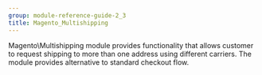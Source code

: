 ```yaml
---
group: module-reference-guide-2_3
title: Magento_Multishipping
---
```


Magento\Multishipping module provides functionality that allows customer to request shipping to more than one address
using different carriers. The module provides alternative to standard checkout flow.

